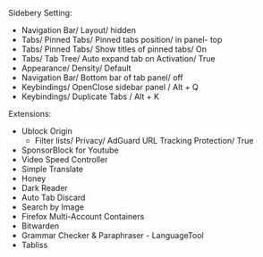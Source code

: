 Sidebery Setting:<br>
  - Navigation Bar/ Layout/ hidden<br>
  - Tabs/ Pinned Tabs/ Pinned tabs position/ in panel- top<br>
  - Tabs/ Pinned Tabs/ Show titles of pinned tabs/ On<br>
  - Tabs/ Tab Tree/ Auto expand tab on Activation/ True <br>
  - Appearance/ Density/ Default<br> 
  - Navigation Bar/ Bottom bar of tab panel/ off <br>
  - Keybindings/ OpenClose sidebar panel / Alt + Q <br>
  - Keybindings/ Duplicate Tabs / Alt + K <br>

Extensions:<br>
  - Ublock Origin<br>
     - Filter lists/ Privacy/ AdGuard URL Tracking Protection/ True<br>
  - SponsorBlock for Youtube<br>
  - Video Speed Controller<br>
  - Simple Translate<br>
  - Honey<br>
  - Dark Reader<br>
  - Auto Tab Discard<br>
  - Search by Image<br>
  - Firefox Multi-Account Containers<br>
  - Bitwarden<br>
  - Grammar Checker & Paraphraser - LanguageTool<br>
  - Tabliss
